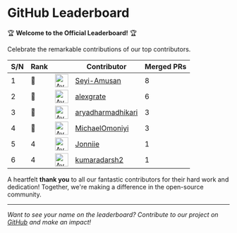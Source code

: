 
# GitHub Leaderboard

🏆 **Welcome to the Official Leaderboard!** 🏆

Celebrate the remarkable contributions of our top contributors.

| S/N | Rank || Contributor | Merged PRs |
|--| ---- | -- |----------- | ---------- |
| 1 | 🥇 | <img src='https://avatars.githubusercontent.com/u/131811805?v=4' alt='Avatar' width='30' height='30'> | [Seyi-Amusan](https://github.com/Seyi-Amusan) | 8 |
| 2 | 🥈 | <img src='https://avatars.githubusercontent.com/u/116392457?v=4' alt='Avatar' width='30' height='30'> | [alexgrate](https://github.com/alexgrate) | 6 |
| 3 | 🥉 | <img src='https://avatars.githubusercontent.com/u/193773700?v=4' alt='Avatar' width='30' height='30'> | [aryadharmadhikari](https://github.com/aryadharmadhikari) | 3 |
| 4 | 🥉 | <img src='https://avatars.githubusercontent.com/u/101010436?v=4' alt='Avatar' width='30' height='30'> | [MichaelOmoniyi](https://github.com/MichaelOmoniyi) | 3 |
| 5 | 4 | <img src='https://avatars.githubusercontent.com/u/73708569?v=4' alt='Avatar' width='30' height='30'> | [Jonniie](https://github.com/Jonniie) | 1 |
| 6 | 4 | <img src='https://avatars.githubusercontent.com/u/168524066?v=4' alt='Avatar' width='30' height='30'> | [kumaradarsh2](https://github.com/kumaradarsh2) | 1 |

A heartfelt **thank you** to all our fantastic contributors for their hard work and dedication! Together, we're making a difference in the open-source community.

---

*Want to see your name on the leaderboard? Contribute to our project on [GitHub](https://github.com/mlsanigeria/speak-to-docs) and make an impact!*

